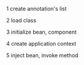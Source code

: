 1 create annotation's list

2 load class

3 initialize bean, component

4 create application context

5 inject bean, invoke method


